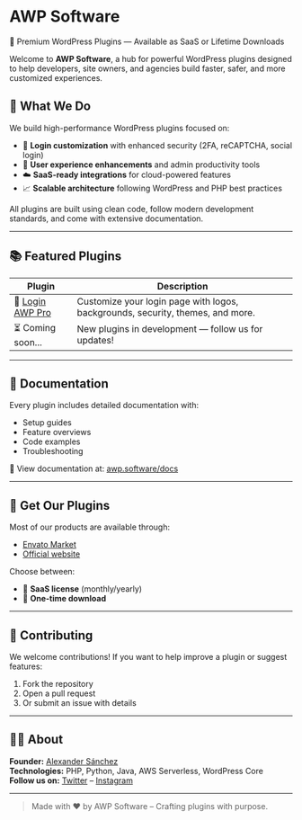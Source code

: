 # AWP Software

🚀 Premium WordPress Plugins — Available as SaaS or Lifetime Downloads

Welcome to **AWP Software**, a hub for powerful WordPress plugins designed to help developers, site owners, and agencies build faster, safer, and more customized experiences.

## 🧩 What We Do

We build high-performance WordPress plugins focused on:

- 🔐 **Login customization** with enhanced security (2FA, reCAPTCHA, social login)
- 🧠 **User experience enhancements** and admin productivity tools
- ☁️ **SaaS-ready integrations** for cloud-powered features
- 📈 **Scalable architecture** following WordPress and PHP best practices

All plugins are built using clean code, follow modern development standards, and come with extensive documentation.

---

## 📚 Featured Plugins

| Plugin | Description |
|--------|-------------|
| 🔑 [Login AWP Pro](https://github.com/AWP-Software/login-awp-pro) | Customize your login page with logos, backgrounds, security, themes, and more. |
| ⏳ Coming soon... | New plugins in development — follow us for updates! |

---

## 📄 Documentation

Every plugin includes detailed documentation with:

- Setup guides
- Feature overviews
- Code examples
- Troubleshooting

📖 View documentation at: [awp.software/docs](https://awp.software/docs)

---

## 🛒 Get Our Plugins

Most of our products are available through:

- [Envato Market](https://codecanyon.net/user/alexsanchez-wp)
- [Official website](https://awp.software)

Choose between:
- 🧭 **SaaS license** (monthly/yearly)
- 💼 **One-time download**

---

## 🤝 Contributing

We welcome contributions! If you want to help improve a plugin or suggest features:

1. Fork the repository
2. Open a pull request
3. Or submit an issue with details

---

## 🙋‍♂️ About

**Founder:** [Alexander Sánchez](https://profiles.wordpress.org/alexanderwp/)  
**Technologies:** PHP, Python, Java, AWS Serverless, WordPress Core  
**Follow us on:** [Twitter](https://twitter.com/alexsanchez-wp) – [Instagram](https://instagram.com/alexsanchez.dev)

---

> Made with ❤️ by AWP Software – Crafting plugins with purpose.
